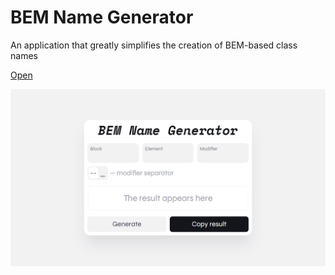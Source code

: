 # BEM Name Generator

An application that greatly simplifies the creation of BEM-based class names

[Open](https://nameasy.github.io/bem-name-generator/)

![Screenshot](screenshot.png)
